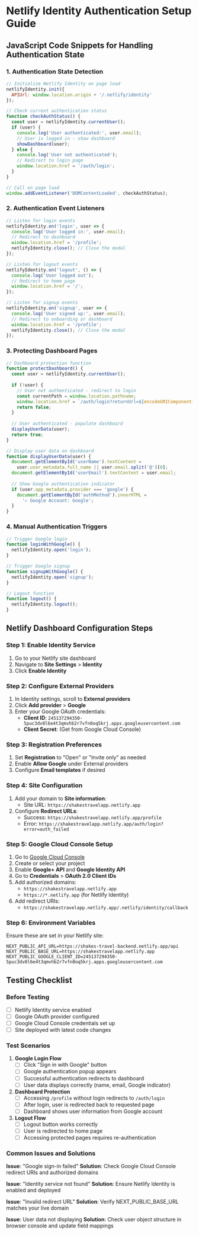 # Netlify Identity Authentication Setup Guide

## JavaScript Code Snippets for Handling Authentication State

### 1. Authentication State Detection
```javascript
// Initialize Netlify Identity on page load
netlifyIdentity.init({
  APIUrl: window.location.origin + '/.netlify/identity'
});

// Check current authentication status
function checkAuthStatus() {
  const user = netlifyIdentity.currentUser();
  if (user) {
    console.log('User authenticated:', user.email);
    // User is logged in - show dashboard
    showDashboard(user);
  } else {
    console.log('User not authenticated');
    // Redirect to login page
    window.location.href = '/auth/login';
  }
}

// Call on page load
window.addEventListener('DOMContentLoaded', checkAuthStatus);
```

### 2. Authentication Event Listeners
```javascript
// Listen for login events
netlifyIdentity.on('login', user => {
  console.log('User logged in:', user.email);
  // Redirect to dashboard
  window.location.href = '/profile';
  netlifyIdentity.close(); // Close the modal
});

// Listen for logout events
netlifyIdentity.on('logout', () => {
  console.log('User logged out');
  // Redirect to home page
  window.location.href = '/';
});

// Listen for signup events
netlifyIdentity.on('signup', user => {
  console.log('User signed up:', user.email);
  // Redirect to onboarding or dashboard
  window.location.href = '/profile';
  netlifyIdentity.close(); // Close the modal
});
```

### 3. Protecting Dashboard Pages
```javascript
// Dashboard protection function
function protectDashboard() {
  const user = netlifyIdentity.currentUser();
  
  if (!user) {
    // User not authenticated - redirect to login
    const currentPath = window.location.pathname;
    window.location.href = `/auth/login?returnUrl=${encodeURIComponent(currentPath)}`;
    return false;
  }
  
  // User authenticated - populate dashboard
  displayUserData(user);
  return true;
}

// Display user data on dashboard
function displayUserData(user) {
  document.getElementById('userName').textContent = 
    user.user_metadata.full_name || user.email.split('@')[0];
  document.getElementById('userEmail').textContent = user.email;
  
  // Show Google authentication indicator
  if (user.app_metadata.provider === 'google') {
    document.getElementById('authMethod').innerHTML = 
      '✓ Google Account: Google';
  }
}
```

### 4. Manual Authentication Triggers
```javascript
// Trigger Google login
function loginWithGoogle() {
  netlifyIdentity.open('login');
}

// Trigger Google signup
function signupWithGoogle() {
  netlifyIdentity.open('signup');
}

// Logout function
function logout() {
  netlifyIdentity.logout();
}
```

## Netlify Dashboard Configuration Steps

### Step 1: Enable Identity Service
1. Go to your Netlify site dashboard
2. Navigate to **Site Settings** > **Identity**
3. Click **Enable Identity**

### Step 2: Configure External Providers
1. In Identity settings, scroll to **External providers**
2. Click **Add provider** > **Google**
3. Enter your Google OAuth credentials:
   - **Client ID**: `245137294350-5puc3dv8l6e4t3qmvhb2r7vfn0oq5krj.apps.googleusercontent.com`
   - **Client Secret**: (Get from Google Cloud Console)

### Step 3: Registration Preferences
1. Set **Registration** to "Open" or "Invite only" as needed
2. Enable **Allow Google** under External providers
3. Configure **Email templates** if desired

### Step 4: Site Configuration
1. Add your domain to **Site information**:
   - Site URL: `https://shakestravelapp.netlify.app`
2. Configure **Redirect URLs**:
   - Success: `https://shakestravelapp.netlify.app/profile`
   - Error: `https://shakestravelapp.netlify.app/auth/login?error=auth_failed`

### Step 5: Google Cloud Console Setup
1. Go to [Google Cloud Console](https://console.cloud.google.com/)
2. Create or select your project
3. Enable **Google+ API** and **Google Identity API**
4. Go to **Credentials** > **OAuth 2.0 Client IDs**
5. Add authorized domains:
   - `https://shakestravelapp.netlify.app`
   - `https://*.netlify.app` (for Netlify Identity)
6. Add redirect URIs:
   - `https://shakestravelapp.netlify.app/.netlify/identity/callback`

### Step 6: Environment Variables
Ensure these are set in your Netlify site:
```
NEXT_PUBLIC_API_URL=https://shakes-travel-backend.netlify.app/api
NEXT_PUBLIC_BASE_URL=https://shakestravelapp.netlify.app
NEXT_PUBLIC_GOOGLE_CLIENT_ID=245137294350-5puc3dv8l6e4t3qmvhb2r7vfn0oq5krj.apps.googleusercontent.com
```

## Testing Checklist

### Before Testing
- [ ] Netlify Identity service enabled
- [ ] Google OAuth provider configured
- [ ] Google Cloud Console credentials set up
- [ ] Site deployed with latest code changes

### Test Scenarios
1. **Google Login Flow**
   - [ ] Click "Sign in with Google" button
   - [ ] Google authentication popup appears
   - [ ] Successful authentication redirects to dashboard
   - [ ] User data displays correctly (name, email, Google indicator)

2. **Dashboard Protection**
   - [ ] Accessing `/profile` without login redirects to `/auth/login`
   - [ ] After login, user is redirected back to requested page
   - [ ] Dashboard shows user information from Google account

3. **Logout Flow**
   - [ ] Logout button works correctly
   - [ ] User is redirected to home page
   - [ ] Accessing protected pages requires re-authentication

### Common Issues and Solutions

**Issue**: "Google sign-in failed"
**Solution**: Check Google Cloud Console redirect URIs and authorized domains

**Issue**: "Identity service not found"
**Solution**: Ensure Netlify Identity is enabled and deployed

**Issue**: "Invalid redirect URL"
**Solution**: Verify NEXT_PUBLIC_BASE_URL matches your live domain

**Issue**: User data not displaying
**Solution**: Check user object structure in browser console and update field mappings
